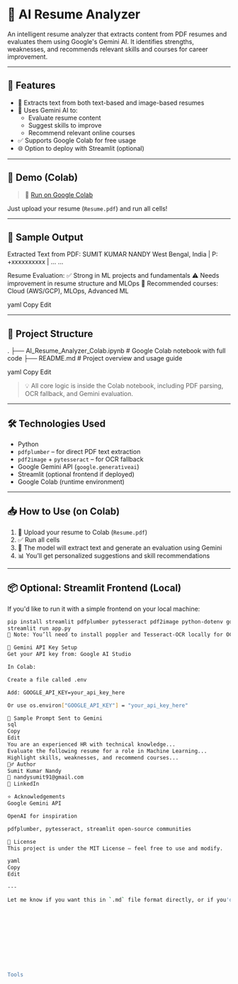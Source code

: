 # 🤖 AI Resume Analyzer

An intelligent resume analyzer that extracts content from PDF resumes and evaluates them using Google's Gemini AI. It identifies strengths, weaknesses, and recommends relevant skills and courses for career improvement.

---

## 📌 Features

- 📄 Extracts text from both text-based and image-based resumes
- 🧠 Uses Gemini AI to:
  - Evaluate resume content
  - Suggest skills to improve
  - Recommend relevant online courses
- ✅ Supports Google Colab for free usage
- 🌐 Option to deploy with Streamlit (optional)

---

## 🚀 Demo (Colab)

> 📎 [Run on Google Colab](https://colab.research.google.com/drive/1osdkeQqoAlc7OHXQHowQMC8Bp9NslJgq#scrollTo=sI0nriOnzToL)

Just upload your resume (`Resume.pdf`) and run all cells!

---

## 🧪 Sample Output

Extracted Text from PDF:
SUMIT KUMAR NANDY
West Bengal, India | P: +xxxxxxxxxx | ...
...

Resume Evaluation:
✅ Strong in ML projects and fundamentals
⚠️ Needs improvement in resume structure and MLOps
🎯 Recommended courses: Cloud (AWS/GCP), MLOps, Advanced ML

yaml
Copy
Edit

---

## 📂 Project Structure

.
├── AI_Resume_Analyzer_Colab.ipynb # Google Colab notebook with full code
├── README.md # Project overview and usage guide

yaml
Copy
Edit

> 💡 All core logic is inside the Colab notebook, including PDF parsing, OCR fallback, and Gemini evaluation.

---

## 🛠️ Technologies Used

- Python
- `pdfplumber` – for direct PDF text extraction
- `pdf2image` + `pytesseract` – for OCR fallback
- Google Gemini API (`google.generativeai`)
- Streamlit (optional frontend if deployed)
- Google Colab (runtime environment)

---

## 📥 How to Use (on Colab)

1. 📁 Upload your resume to Colab (`Resume.pdf`)
2. ✅ Run all cells
3. 🧠 The model will extract text and generate an evaluation using Gemini
4. 📊 You’ll get personalized suggestions and skill recommendations

---

## 📦 Optional: Streamlit Frontend (Local)

If you'd like to run it with a simple frontend on your local machine:

```bash
pip install streamlit pdfplumber pytesseract pdf2image python-dotenv google-generativeai
streamlit run app.py
🛑 Note: You’ll need to install poppler and Tesseract-OCR locally for OCR to work.

🔐 Gemini API Key Setup
Get your API key from: Google AI Studio

In Colab:

Create a file called .env

Add: GOOGLE_API_KEY=your_api_key_here

Or use os.environ["GOOGLE_API_KEY"] = "your_api_key_here"

🧠 Sample Prompt Sent to Gemini
sql
Copy
Edit
You are an experienced HR with technical knowledge...
Evaluate the following resume for a role in Machine Learning...
Highlight skills, weaknesses, and recommend courses...
🙋‍♂️ Author
Sumit Kumar Nandy
📧 nandysumit91@gmail.com
🔗 LinkedIn

⭐️ Acknowledgements
Google Gemini API

OpenAI for inspiration

pdfplumber, pytesseract, streamlit open-source communities

📃 License
This project is under the MIT License – feel free to use and modify.

yaml
Copy
Edit

---

Let me know if you want this in `.md` file format directly, or if you'd like to add badges, screenshots, or deployment buttons.











Tools


